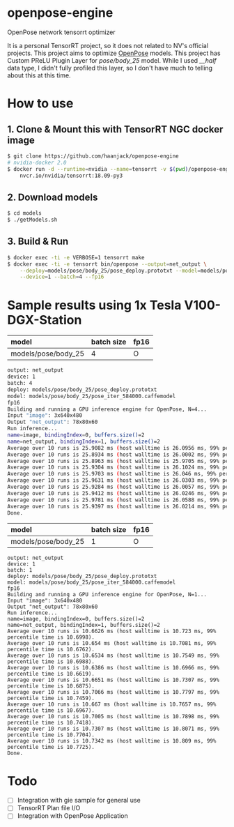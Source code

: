 # openpose-engine
OpenPose network tensorrt optimizer

It is a personal TensorRT project, so it does not related to NV's official projects.
This project aims to optimize [OpenPose](https://github.com/CMU-Perceptual-Computing-Lab/openpose) models. This project has Custom PReLU Plugin Layer for *pose/body_25* model. While I used *__half* data type, I didn't fully profiled this layer, so I don't have much to telling about this at this time.

# How to use

## 1. Clone & Mount this with TensorRT NGC docker image
```bash
$ git clone https://github.com/haanjack/openpose-engine
# nvidia-docker 2.0
$ docker run -d --runtime=nvidia --name=tensorrt -v $(pwd)/openpose-engine:/workspace \
    nvcr.io/nvidia/tensorrt:18.09-py3
```

## 2. Download models
```bash
$ cd models
$ ./getModels.sh
```

## 3. Build & Run
```bash
$ docker exec -ti -e VERBOSE=1 tensorrt make
$ docker exec -ti -e tensorrt bin/openpose --output=net_output \
    --deploy=models/pose/body_25/pose_deploy.prototxt --model=models/pose/body_25/pose_iter_584000.caffemodel \
    --device=1 --batch=4 --fp16
```

# Sample results using 1x Tesla V100-DGX-Station
| model | batch size | fp16 |
|:--- | --- | --- |
| models/pose/body_25 | 4 | O |
```bash
output: net_output
device: 1
batch: 4
deploy: models/pose/body_25/pose_deploy.prototxt
model: models/pose/body_25/pose_iter_584000.caffemodel
fp16
Building and running a GPU inference engine for OpenPose, N=4...
Input "image": 3x640x480
Output "net_output": 78x80x60
Run inference...
name=image, bindingIndex=0, buffers.size()=2
name=net_output, bindingIndex=1, buffers.size()=2
Average over 10 runs is 25.9082 ms (host walltime is 26.0956 ms, 99% percentile time is 25.9656).
Average over 10 runs is 25.8934 ms (host walltime is 26.0002 ms, 99% percentile time is 26.0024).
Average over 10 runs is 25.8963 ms (host walltime is 25.9705 ms, 99% percentile time is 25.986).
Average over 10 runs is 25.9304 ms (host walltime is 26.1024 ms, 99% percentile time is 26.0352).
Average over 10 runs is 25.9703 ms (host walltime is 26.046 ms, 99% percentile time is 26.0516).
Average over 10 runs is 25.9631 ms (host walltime is 26.0303 ms, 99% percentile time is 26.111).
Average over 10 runs is 25.9284 ms (host walltime is 26.0057 ms, 99% percentile time is 26.0096).
Average over 10 runs is 25.9412 ms (host walltime is 26.0246 ms, 99% percentile time is 25.984).
Average over 10 runs is 25.9781 ms (host walltime is 26.0588 ms, 99% percentile time is 26.0966).
Average over 10 runs is 25.9397 ms (host walltime is 26.0214 ms, 99% percentile time is 26.0157).
Done.
```

| model | batch size | fp16 |
|:--- | --- | --- |
| models/pose/body_25 | 1 | O |
```
output: net_output
device: 1
batch: 1
deploy: models/pose/body_25/pose_deploy.prototxt
model: models/pose/body_25/pose_iter_584000.caffemodel
fp16
Building and running a GPU inference engine for OpenPose, N=1...
Input "image": 3x640x480
Output "net_output": 78x80x60
Run inference...
name=image, bindingIndex=0, buffers.size()=2
name=net_output, bindingIndex=1, buffers.size()=2
Average over 10 runs is 10.6626 ms (host walltime is 10.723 ms, 99% percentile time is 10.6998).
Average over 10 runs is 10.654 ms (host walltime is 10.7081 ms, 99% percentile time is 10.6762).
Average over 10 runs is 10.6534 ms (host walltime is 10.7549 ms, 99% percentile time is 10.6988).
Average over 10 runs is 10.6386 ms (host walltime is 10.6966 ms, 99% percentile time is 10.6619).
Average over 10 runs is 10.6651 ms (host walltime is 10.7307 ms, 99% percentile time is 10.6875).
Average over 10 runs is 10.7066 ms (host walltime is 10.7797 ms, 99% percentile time is 10.7459).
Average over 10 runs is 10.667 ms (host walltime is 10.7657 ms, 99% percentile time is 10.6967).
Average over 10 runs is 10.7005 ms (host walltime is 10.7898 ms, 99% percentile time is 10.7418).
Average over 10 runs is 10.7307 ms (host walltime is 10.8071 ms, 99% percentile time is 10.7704).
Average over 10 runs is 10.7342 ms (host walltime is 10.809 ms, 99% percentile time is 10.7725).
Done.
```

# Todo
* [ ] Integration with gie sample for general use
* [ ] TensorRT Plan file I/O
* [ ] Integration with OpenPose Application
